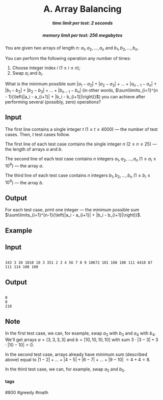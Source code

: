 <h1 style='text-align: center;'> A. Array Balancing</h1>

<h5 style='text-align: center;'>time limit per test: 2 seconds</h5>
<h5 style='text-align: center;'>memory limit per test: 256 megabytes</h5>

You are given two arrays of length $n$: $a_1, a_2, \dots, a_n$ and $b_1, b_2, \dots, b_n$.

You can perform the following operation any number of times: 

1. Choose integer index $i$ ($1 \le i \le n$);
2. Swap $a_i$ and $b_i$.

What is the minimum possible sum $|a_1 - a_2| + |a_2 - a_3| + \dots + |a_{n-1} - a_n|$ $+$ $|b_1 - b_2| + |b_2 - b_3| + \dots + |b_{n-1} - b_n|$ (in other words, $\sum\limits_{i=1}^{n - 1}{\left(|a_i - a_{i+1}| + |b_i - b_{i+1}|\right)}$) you can achieve after performing several (possibly, zero) operations?

## Input

The first line contains a single integer $t$ ($1 \le t \le 4000$) — the number of test cases. Then, $t$ test cases follow.

The first line of each test case contains the single integer $n$ ($2 \le n \le 25$) — the length of arrays $a$ and $b$.

The second line of each test case contains $n$ integers $a_1, a_2, \dots, a_n$ ($1 \le a_i \le 10^9$) — the array $a$.

The third line of each test case contains $n$ integers $b_1, b_2, \dots, b_n$ ($1 \le b_i \le 10^9$) — the array $b$.

## Output

For each test case, print one integer — the minimum possible sum $\sum\limits_{i=1}^{n-1}{\left(|a_i - a_{i+1}| + |b_i - b_{i+1}|\right)}$.

## Example

## Input


```

343 3 10 1010 10 3 351 2 3 4 56 7 8 9 10672 101 108 108 111 4410 87 111 114 108 100
```
## Output


```

0
8
218

```
## Note

In the first test case, we can, for example, swap $a_3$ with $b_3$ and $a_4$ with $b_4$. We'll get arrays $a = [3, 3, 3, 3]$ and $b = [10, 10, 10, 10]$ with sum $3 \cdot |3 - 3| + 3 \cdot |10 - 10| = 0$.

In the second test case, arrays already have minimum sum (described above) equal to $|1 - 2| + \dots + |4 - 5| + |6 - 7| + \dots + |9 - 10|$ $= 4 + 4 = 8$.

In the third test case, we can, for example, swap $a_5$ and $b_5$.



#### tags 

#800 #greedy #math 